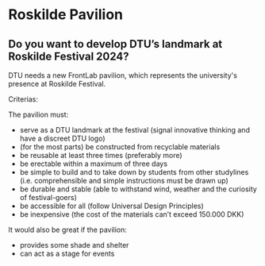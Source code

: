 # Roskilde Pavilion
## Do you want to develop DTU’s landmark at Roskilde Festival 2024?

DTU needs a new FrontLab pavilion, which represents the university's presence at Roskilde Festival.

Criterias: 

The pavilion must:
* serve as a DTU landmark at the festival (signal innovative thinking and have a discreet DTU logo)
* (for the most parts) be constructed from recyclable materials
* be reusable at least three times (preferably more)
* be erectable within a maximum of three days
* be simple to build and to take down by students from other studylines (i.e. comprehensible and simple instructions must be drawn up)
* be durable and stable (able to withstand wind, weather and the curiosity of festival-goers)
* be accessible for all (follow Universal Design Principles)
* be inexpensive (the cost of the materials can’t exceed 150.000 DKK)

It would also be great if the pavilion:
* provides some shade and shelter
* can act as a stage for events
